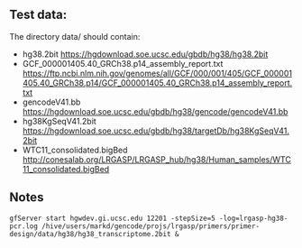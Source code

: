 
## Test data:

The directory data/ should contain:

* hg38.2bit https://hgdownload.soe.ucsc.edu/gbdb/hg38/hg38.2bit
* GCF_000001405.40_GRCh38.p14_assembly_report.txt https://ftp.ncbi.nlm.nih.gov/genomes/all/GCF/000/001/405/GCF_000001405.40_GRCh38.p14/GCF_000001405.40_GRCh38.p14_assembly_report.txt
* gencodeV41.bb https://hgdownload.soe.ucsc.edu/gbdb/hg38/gencode/gencodeV41.bb
* hg38KgSeqV41.2bit https://hgdownload.soe.ucsc.edu/gbdb/hg38/targetDb/hg38KgSeqV41.2bit
* WTC11_consolidated.bigBed http://conesalab.org/LRGASP/LRGASP_hub/hg38/Human_samples/WTC11_consolidated.bigBed


## Notes

    gfServer start hgwdev.gi.ucsc.edu 12201 -stepSize=5 -log=lrgasp-hg38-pcr.log /hive/users/markd/gencode/projs/lrgasp/primers/primer-design/data/hg38/hg38_transcriptome.2bit &
